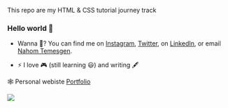 This repo are my HTML & CSS tutorial journey track

### Hello world 👋

<!--
**NahomTemesgen7** is a ✨ _special_ ✨ repository because its `README.md` (this file) appears on your GitHub profile.

Here are some ideas to get you started:

-->

- Wanna 💬? You can find me on [Instagram](https://instagram.com/nahom_temesgen_official), [Twitter](https://twitter.com/NahomTemesgen21), on [LinkedIn](https://www.linkedin.com/in/nahom-temesgen-76b21623b/), or email [Nahom Temesgen](mailto:mohanbenjamin63@gmail.com?subject=[GitHub]).

- ⚡ I love 🎮 (still learning 😃) and writing 🖋

🕸 Personal webiste [Portfolio](https://nahomtemesgen7.github.io/)

<a href="">
  <img align="center" src="https://github-readme-stats.vercel.app/api?username=nahomtemesgen7&show_icons=true&theme=tokyonight" />
</a>
